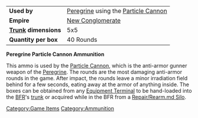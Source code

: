 |                                             |                                                                                                 |
| ------------------------------------------- | ----------------------------------------------------------------------------------------------- |
| **Used by**                                 | [Peregrine](Peregrine.md "wikilink") using the [Particle Cannon](Particle_Cannon.md "wikilink") |
| **Empire**                                  | [New Conglomerate](New_Conglomerate.md "wikilink")                                              |
| **[Trunk](Trunk.md "wikilink") dimensions** | 5x5                                                                                             |
| **Quantity per box**                        | 40 Rounds                                                                                       |

**Peregrine Particle Cannon Ammunition**

This ammo is used by the [Particle Cannon](Particle_Cannon.md "wikilink"),
which is the anti-armor gunner weapon of the
[Peregrine](Peregrine.md "wikilink"). The rounds are the most damaging
anti-armor rounds in the game. After impact, the rounds leave a minor
irradiation field behind for a few seconds, eating away at the armor of
anything inside. The boxes can be obtained from any [Equipment
Terminal](Equipment_Terminal.md "wikilink") to be hand-loaded into the
[BFR](BFR.md "wikilink")'s [trunk](trunk.md "wikilink") or acquired while in
the BFR from a [Repair/Rearm.md Silo](Repair/Rearm_Silo.md "wikilink").

[Category:Game Items](Category:Game_Items.md "wikilink")
[Category:Ammunition](Category:Ammunition.md "wikilink")
